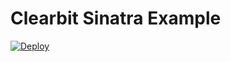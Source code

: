 # Clearbit Sinatra Example

[![Deploy](https://www.herokucdn.com/deploy/button.png)](https://heroku.com/deploy?template=https://github.com/clearbit/clearbit-sinatra)